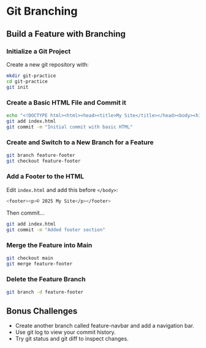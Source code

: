 # Git Branching

## Build a Feature with Branching

### Initialize a Git Project

Create a new git repository with:

```bash
mkdir git-practice
cd git-practice
git init
```

### Create a Basic HTML File and Commit it

```bash
echo "<!DOCTYPE html><html><head><title>My Site</title></head><body><h1>Welcome</h1></body></html>" > index.html
git add index.html
git commit -m "Initial commit with basic HTML"
```

### Create and Switch to a New Branch for a Feature

```bash
git branch feature-footer
git checkout feature-footer
```

### Add a Footer to the HTML

Edit `index.html` and add this before `</body>`:

```bash
<footer><p>© 2025 My Site</p></footer>
```

Then commit...

```bash
git add index.html
git commit -m "Added footer section"
```

### Merge the Feature into Main

```bash
git checkout main
git merge feature-footer
```

### Delete the Feature Branch

```bash
git branch -d feature-footer
```

## Bonus Challenges

- Create another branch called feature-navbar and add a navigation bar.
- Use git log to view your commit history.
- Try git status and git diff to inspect changes.
